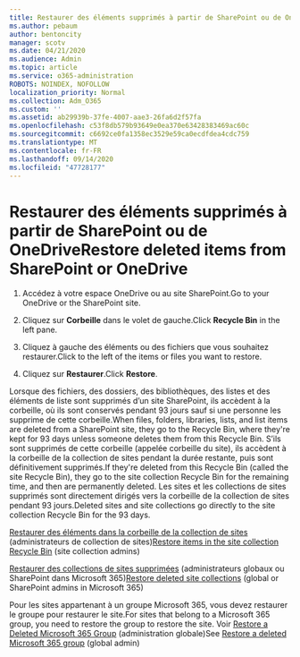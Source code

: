 ```yaml
---
title: Restaurer des éléments supprimés à partir de SharePoint ou de OneDrive
ms.author: pebaum
author: bentoncity
manager: scotv
ms.date: 04/21/2020
ms.audience: Admin
ms.topic: article
ms.service: o365-administration
ROBOTS: NOINDEX, NOFOLLOW
localization_priority: Normal
ms.collection: Adm_O365
ms.custom: ''
ms.assetid: ab29939b-37fe-4007-aae3-26fa6d2f57fa
ms.openlocfilehash: c53f8db579b93649e0ea370e63428383469ac60c
ms.sourcegitcommit: c6692ce0fa1358ec3529e59ca0ecdfdea4cdc759
ms.translationtype: MT
ms.contentlocale: fr-FR
ms.lasthandoff: 09/14/2020
ms.locfileid: "47728177"
---
```

# <a name="restore-deleted-items-from-sharepoint-or-onedrive"></a><span data-ttu-id="c9d07-102">Restaurer des éléments supprimés à partir de SharePoint ou de OneDrive</span><span class="sxs-lookup"><span data-stu-id="c9d07-102">Restore deleted items from SharePoint or OneDrive</span></span>

1. <span data-ttu-id="c9d07-103">Accédez à votre espace OneDrive ou au site SharePoint.</span><span class="sxs-lookup"><span data-stu-id="c9d07-103">Go to your OneDrive or the SharePoint site.</span></span>
    
2. <span data-ttu-id="c9d07-104">Cliquez sur **Corbeille** dans le volet de gauche.</span><span class="sxs-lookup"><span data-stu-id="c9d07-104">Click **Recycle Bin** in the left pane.</span></span> 
    
3. <span data-ttu-id="c9d07-105">Cliquez à gauche des éléments ou des fichiers que vous souhaitez restaurer.</span><span class="sxs-lookup"><span data-stu-id="c9d07-105">Click to the left of the items or files you want to restore.</span></span>
    
4. <span data-ttu-id="c9d07-106">Cliquez sur **Restaurer**.</span><span class="sxs-lookup"><span data-stu-id="c9d07-106">Click **Restore**.</span></span> 
    
<span data-ttu-id="c9d07-107">Lorsque des fichiers, des dossiers, des bibliothèques, des listes et des éléments de liste sont supprimés d’un site SharePoint, ils accèdent à la corbeille, où ils sont conservés pendant 93 jours sauf si une personne les supprime de cette corbeille.</span><span class="sxs-lookup"><span data-stu-id="c9d07-107">When files, folders, libraries, lists, and list items are deleted from a SharePoint site, they go to the Recycle Bin, where they're kept for 93 days unless someone deletes them from this Recycle Bin.</span></span> <span data-ttu-id="c9d07-108">S’ils sont supprimés de cette corbeille (appelée corbeille du site), ils accèdent à la corbeille de la collection de sites pendant la durée restante, puis sont définitivement supprimés.</span><span class="sxs-lookup"><span data-stu-id="c9d07-108">If they're deleted from this Recycle Bin (called the site Recycle Bin), they go to the site collection Recycle Bin for the remaining time, and then are permanently deleted.</span></span> <span data-ttu-id="c9d07-109">Les sites et les collections de sites supprimés sont directement dirigés vers la corbeille de la collection de sites pendant 93 jours.</span><span class="sxs-lookup"><span data-stu-id="c9d07-109">Deleted sites and site collections go directly to the site collection Recycle Bin for the 93 days.</span></span>
  
<span data-ttu-id="c9d07-110">[Restaurer des éléments dans la corbeille de la collection de sites](https://go.microsoft.com/fwlink/?linkid=867800) (administrateurs de collection de sites)</span><span class="sxs-lookup"><span data-stu-id="c9d07-110">[Restore items in the site collection Recycle Bin](https://go.microsoft.com/fwlink/?linkid=867800) (site collection admins)</span></span> 
  
<span data-ttu-id="c9d07-111">[Restaurer des collections de sites supprimées](https://go.microsoft.com/fwlink/?linkid=867660) (administrateurs globaux ou SharePoint dans Microsoft 365)</span><span class="sxs-lookup"><span data-stu-id="c9d07-111">[Restore deleted site collections](https://go.microsoft.com/fwlink/?linkid=867660) (global or SharePoint admins in Microsoft 365)</span></span> 
  
<span data-ttu-id="c9d07-112">Pour les sites appartenant à un groupe Microsoft 365, vous devez restaurer le groupe pour restaurer le site.</span><span class="sxs-lookup"><span data-stu-id="c9d07-112">For sites that belong to a Microsoft 365 group, you need to restore the group to restore the site.</span></span> <span data-ttu-id="c9d07-113">Voir [Restore a Deleted Microsoft 365 Group](https://go.microsoft.com/fwlink/?linkid=867802) (administration globale)</span><span class="sxs-lookup"><span data-stu-id="c9d07-113">See [Restore a deleted Microsoft 365 group](https://go.microsoft.com/fwlink/?linkid=867802) (global admin)</span></span> 
  

